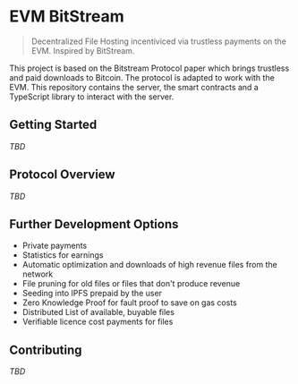 # EVM BitStream

> Decentralized File Hosting incentiviced via trustless payments on the EVM. Inspired by BitStream.

This project is based on the Bitstream Protocol paper which brings trustless and paid downloads to Bitcoin. The
protocol is adapted to work with the EVM. This repository contains the server, the smart contracts and a TypeScript
library to interact with the server.

## Getting Started

*TBD*

## Protocol Overview

*TBD*

## Further Development Options

* Private payments
* Statistics for earnings
* Automatic optimization and downloads of high revenue files from the network
* File pruning for old files or files that don't produce revenue
* Seeding into IPFS prepaid by the user
* Zero Knowledge Proof for fault proof to save on gas costs
* Distributed List of available, buyable files
* Verifiable licence cost payments for files

## Contributing

*TBD*

